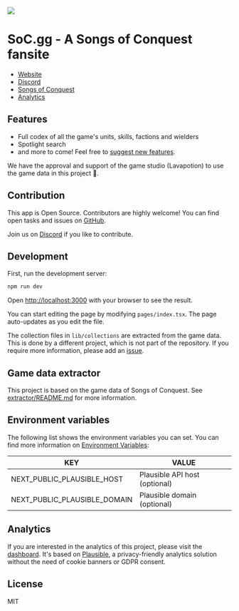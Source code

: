 ![](/public/logo.png)

# SoC.gg - A Songs of Conquest fansite

- [Website](https://soc.th.gl)
- [Discord](https://discord.com/invite/NTZu8Px)
- [Songs of Conquest](https://www.songsofconquest.com)
- [Analytics](https://apps.machens.dev/soc.gg)

## Features

- Full codex of all the game's units, skills, factions and wielders
- Spotlight search
- and more to come! Feel free to [suggest new features](https://github.com/lmachens/soc.gg/issues).

We have the approval and support of the game studio (Lavapotion) to use the game data in this project 🤘.

## Contribution

This app is Open Source. Contributors are highly welcome!
You can find open tasks and issues on [GitHub](https://github.com/lmachens/soc.gg/issues).

Join us on [Discord](https://discord.com/invite/NTZu8Px) if you like to contribute.

## Development

First, run the development server:

```bash
npm run dev
```

Open [http://localhost:3000](http://localhost:3000) with your browser to see the result.

You can start editing the page by modifying `pages/index.tsx`. The page auto-updates as you edit the file.

The collection files in `lib/collections` are extracted from the game data. This is done by a different project, which is not part of the repository.
If you require more information, please add an [issue](https://github.com/lmachens/soc.gg/issues).

## Game data extractor

This project is based on the game data of Songs of Conquest. See [extractor/README.md](extractor/README.md) for more information.

## Environment variables

The following list shows the environment variables you can set. You can find more information on [Environment Variables](https://nextjs.org/docs/basic-features/environment-variables):

| KEY                          | VALUE                         |
| ---------------------------- | ----------------------------- |
| NEXT_PUBLIC_PLAUSIBLE_HOST   | Plausible API host (optional) |
| NEXT_PUBLIC_PLAUSIBLE_DOMAIN | Plausible domain (optional)   |

## Analytics

If you are interested in the analytics of this project, please visit the [dashboard](https://apps.machens.dev/soc.gg). It's based on [Plausible](https://plausible.io/), a privacy-friendly analytics solution without the need of cookie banners or GDPR consent.

## License

MIT
